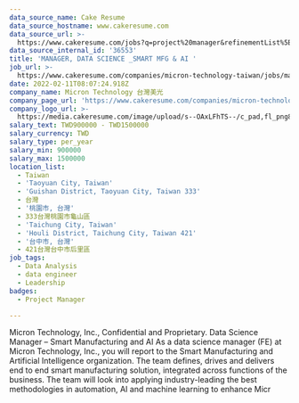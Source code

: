 ```yaml
---
data_source_name: Cake Resume
data_source_hostname: www.cakeresume.com
data_source_url: >-
  https://www.cakeresume.com/jobs?q=project%20manager&refinementList%5Blang_name%5D%5B0%5D=English&refinementList%5Bsalary_type%5D=per_year&range%5Bsalary_range%5D%5Bmin%5D=1000000&page=2
data_source_internal_id: '36553'
title: 'MANAGER, DATA SCIENCE _SMART MFG & AI '
job_url: >-
  https://www.cakeresume.com/companies/micron-technology-taiwan/jobs/manager-data-science-_smart-mfg-ai
date: 2022-02-11T08:07:24.918Z
company_name: Micron Technology 台灣美光
company_page_url: 'https://www.cakeresume.com/companies/micron-technology-taiwan'
company_logo_url: >-
  https://media.cakeresume.com/image/upload/s--OAxLFhTS--/c_pad,fl_png8,h_200,w_200/v1599703094/soca7cpy9d8z6sh3ith7.png
salary_text: TWD900000 - TWD1500000
salary_currency: TWD
salary_type: per_year
salary_min: 900000
salary_max: 1500000
location_list:
  - Taiwan
  - 'Taoyuan City, Taiwan'
  - 'Guishan District, Taoyuan City, Taiwan 333'
  - 台灣
  - '桃園市, 台灣'
  - 333台灣桃園市龜山區
  - 'Taichung City, Taiwan'
  - 'Houli District, Taichung City, Taiwan 421'
  - '台中市, 台灣'
  - 421台灣台中市后里區
job_tags:
  - Data Analysis
  - data engineer
  - Leadership
badges:
  - Project Manager

---
```


Micron Technology, Inc., Confidential and Proprietary. Data Science Manager – Smart Manufacturing and AI As a data science manager (FE) at Micron Technology, Inc., you will report to the Smart Manufacturing and Artificial Intelligence organization. The team defines, drives and delivers end to end smart manufacturing solution, integrated across functions of the business. The team will look into applying industry-leading the best methodologies in automation, AI and machine learning to enhance Micr